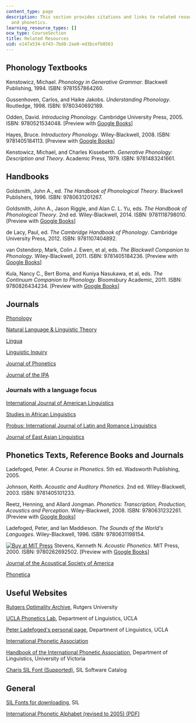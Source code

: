 ```yaml
---
content_type: page
description: This section provides citations and links to related resources on phonology
  and phonetics.
learning_resource_types: []
ocw_type: CourseSection
title: Related Resources
uid: e147a534-b743-7bd8-2ae0-ed3bcefb8563
---
```


Phonology Textbooks
-------------------

Kenstowicz, Michael. _Phonology in Generative Grammar_. Blackwell Publishing, 1994. ISBN: 9781557864260.

Gussenhoven, Carlos, and Haike Jakobs. _Understanding Phonology_. Routledge, 1998. ISBN: 9780340692189.

Odden, David. _Introducing Phonology_. Cambridge University Press, 2005. ISBN: 9780521534048. \[Preview with [Google Books](http://books.google.com/books?id=wQjwirrNzYYC&pg=PAfrontcover)\]

Hayes, Bruce. _Introductory Phonology_. Wiley-Blackwell, 2008. ISBN: 9781405184113. \[Preview with [Google Books](http://books.google.com/books?id=QT8W4zDHKvwC&pg=PAfrontcover)\]

Kenstowicz, Michael, and Charles Kisseberth. _Generative Phonology: Description and Theory_. Academic Press, 1979. ISBN: 9781483241661.

Handbooks
---------

Goldsmith, John A., ed. _The Handbook of Phonological Theory_. Blackwell Publishers, 1996. ISBN: 9780631201267.

Goldsmith, John A., Jason Riggle, and Alan C. L. Yu, eds. _The Handbook of Phonological Theory_. 2nd ed. Wiley-Blackwell, 2014. ISBN: 9781118798010. \[Preview with [Google Books](http://books.google.com/books?id=4go3VdnK5PwC&pg=PAfrontcover)\]

de Lacy, Paul, ed. _The Cambridge Handbook of Phonology_. Cambridge University Press, 2012. ISBN: 9781107404892.

van Ostendorp, Mark, Colin J. Ewen, et al, eds. _The Blackwell Companion to Phonology_. Wiley-Blackwell, 2011. ISBN: 9781405184236. \[Preview with [Google Books](http://books.google.com/books?id=3_Sp1g_QziwC&pg=PAfrontcover)\]

Kula, Nancy C., Bert Boma, and Kuniya Nasukawa, et al, eds. _The Continuum Companion to Phonology_. Bloomsbury Academic, 2011. ISBN: 9780826434234. \[Preview with [Google Books](http://books.google.com/books?id=dAPdZWT-RZkC&pg=PAfrontcover)\]

Journals
--------

[Phonology](http://journals.cambridge.org/action/displayJournal?jid=pho)

[Natural Language & Linguistic Theory](http://link.springer.com/journal/11049)

[Lingua](http://www.journals.elsevier.com/lingua/)

[Linguistic Inquiry](http://www.mitpressjournals.org/loi/ling)

[Journal of Phonetics](http://www.journals.elsevier.com/journal-of-phonetics/)

[Journal of the IPA](https://www.internationalphoneticassociation.org/content/journal-ipa)

### Journals with a language focus

[International Journal of American Linguistics](http://www.press.uchicago.edu/ucp/journals/journal/ijal.html)

[Studies in African Linguistics](https://journals.flvc.org/sal)

[Probus: International Journal of Latin and Romance Linguistics](http://www.degruyter.com/view/j/prbs)

[Journal of East Asian Linguistics](http://link.springer.com/journal/10831)

Phonetics Texts, Reference Books and Journals
---------------------------------------------

Ladefoged, Peter. _A Course in Phonetics_. 5th ed. Wadsworth Publishing, 2005.

Johnson, Keith. _Acoustic and Auditory Phonetics_. 2nd ed. Wiley-Blackwell, 2003. ISBN: 9781405101233.

Reetz, Henning, and Allard Jongman. _Phonetics: Transcription, Production, Acoustics and Perception_. Wiley-Blackwell, 2008. ISBN: 9780631232261. \[Preview with [Google Books](http://books.google.com/books?id=LpxJL1tJajgC&pg=PAfrontcover)\]

Ladefoged, Peter, and Ian Maddieson. _The Sounds of the World's Languages_. Wiley-Blackwell, 1996. ISBN: 9780631198154.

[![Buy at MIT Press](/images/mp_logo.gif)](https://mitpress.mit.edu/9780262692502) Stevens, Kenneth N. _Acoustic Phonetics_. MIT Press, 2000. ISBN: 9780262692502. \[Preview with [Google Books](http://books.google.com/books?id=Gej94hCGrLMC&pg=PAfrontcover)\]

[Journal of the Acoustical Society of America](http://scitation.aip.org/content/asa/journal/jasa)

[Phonetica](http://www.karger.com/Journal/Home/224275)

Useful Websites
---------------

[Rutgers Optimality Archive](http://roa.rutgers.edu/), Rutgers University

[UCLA Phonetics Lab](http://www.linguistics.ucla.edu/faciliti/uclaplab.html), Department of Linguistics, UCLA

[Peter Ladefoged's personal page](http://www.linguistics.ucla.edu/people/ladefoge/), Department of Linguistics, UCLA

[International Phonetic Association](https://www.internationalphoneticassociation.org/)

[Handbook of the International Phonetic Association](http://www.uvic.ca/humanities/linguistics/resources/ipa/handbook/index.php), Department of Linguistics, University of Victoria

[Charis SIL Font (Supported)](https://software.sil.org/charis/download/), SIL Software Catalog

General
-------

[SIL Fonts for downloading](http://scripts.sil.org/cms/scripts/page.php?cat_id=FontDownloads), SIL

[International Phonetic Alphabet (revised to 2005) (PDF)](https://www.internationalphoneticassociation.org/sites/default/files/IPA_Number_chart_(C)2005.pdf)